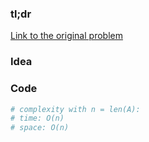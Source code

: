 ### tl;dr

[Link to the original problem]()

### Idea

### Code

```python
# complexity with n = len(A):
# time: O(n)
# space: O(n)
```
